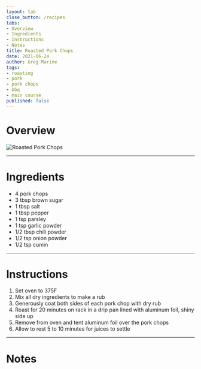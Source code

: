 ```yaml
---
layout: tab
close_button: /recipes
tabs:
- Overview
- Ingredients
- Instructions
- Notes
title: Roasted Pork Chops
date: 2021-06-24
author: Greg Marine
tags: 
- roasting
- pork
- pork chops
- bbq
- main course
published: false
---
```


# Overview



![Roasted Pork Chops](/assets/img/collections/recipes/roasted-pork-chops/roasted-pork-chops.jpg "Roasted Pork Chops")

<!--more-->

---

# Ingredients

- 4 pork chops
- 3 tbsp brown sugar
- 1 tbsp salt
- 1 tbsp pepper
- 1 tsp parsley
- 1 tsp garlic powder
- 1/2 tbsp chili powder
- 1/2 tsp onion powder
- 1/2 tsp cumin

---

# Instructions

1. Set oven to 375F
2. Mix all dry ingredients to make a rub
3. Generously coat both sides of each pork chop with dry rub
4. Roast for 20 minutes on rack in a drip pan lined with aluminum foil, shiny side up
5. Remove from oven and tent aluminum foil over the pork chops
6. Allow to rest 5 to 10 minutes for juices to settle

---

# Notes

